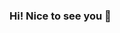 ### Hi! Nice to see you 👋

<!--
**Welcome to my page, I am so happy you are here!:)
I'm Firdaws Lamidi from Lagos, Nigeria.
- 😄 Pronouns: She/her
- 😊 I'm a Frontend developer, a Technical writer and also an Open source enthusiast. 
- 🌱 I'm currently learning Vue Js and React native and I can't wait to share the amazing projects I have in store. 
- 🤔 I’m looking for help with contributing to open source projects.

### Things I code with

### My latest articles

### Where to find me


- 📫 How to reach me: 
 
-->
